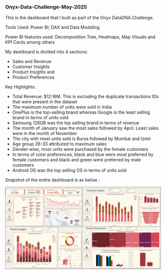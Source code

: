 ### Onyx-Data-Challenge-May-2025
<html>
<body> 
<p>This is the dashboard that I built as part of the Onyx DataDNA Challenge.</p>

<p>Tools Used: Power BI, DAX and Data Modeling</p> 

<p>Power BI features used: Decomposition Tree, Heatmaps, Map Visuals and KPI Cards among others</p>

<p>My dashboard is divided into 4 sections:
<ul>
 <li>Sales and Revenue</li>
<li>Customer Insights</li>
<li>Product Insights and</li> 
<li>Product Preferences</li>
</ul>

Key Highlights:
- Total Revenue: $12.16M. This is excluding the duplicate transactions IDs that were present in the dataset
- The maximum number of units were sold in India
- OnePlus is the top-selling brand whereas Google is the least selling brand in terms of units sold
- Samsung 128GB was the top selling brand in terms of revenue
- The month of January saw the most sales followed by April. Least sales were in the month of November
- The city with most units sold is Bursa followed by Mumbai and Izmir
- Age group 26-33 attributed to maximum sales
- Gender-wise, most units were purchased by the female customers
- In terms of color preferences, black and blue were most preferred by female customers and black and green were preferred by male customers
- Android OS was the top selling OS in terms of units sold 
 
Snapshot of the entire dashboard is as below :

<img src="Onyx_Data_Challenge_May2025.png"></img>
</p>
</body>
</html>


